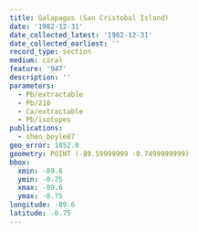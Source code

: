 ```yaml
---
title: Galapagos (San Cristobal Island)
date: '1982-12-31'
date_collected_latest: '1982-12-31'
date_collected_earliest: ''
record_type: section
medium: coral
feature: '947'
description: ''
parameters:
  - Pb/extractable
  - Pb/210
  - Ca/extractable
  - Pb/isotopes
publications:
  - shen_boyle87
geo_error: 1852.0
geometry: POINT (-89.59999999 -0.7499999999)
bbox:
  xmin: -89.6
  ymin: -0.75
  xmax: -89.6
  ymax: -0.75
longitude: -89.6
latitude: -0.75
---
```

